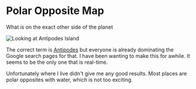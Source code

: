 # Polar Opposite Map
What is on the exact other side of the planet

![Looking at Antipodes Island](https://raw.github.com/andrejewski/polar-opposite-map/master/screenshot.png)

The correct term is [Antipodes](https://en.wikipedia.org/wiki/Antipodes) but everyone is already dominating the Google search pages for that. I have been wanting to make this for awhile. It seems to be the only one that is real-time.

Unfortunately where I live didn't give me any good results. Most places are polar opposites with water, which is not too exciting.